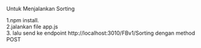 
Untuk Menjalankan Sorting

1.npm install.<br>
2.jalankan file app.js <br>
3. lalu send ke endpoint http://localhost:3010/FBv1/Sorting dengan method POST 
